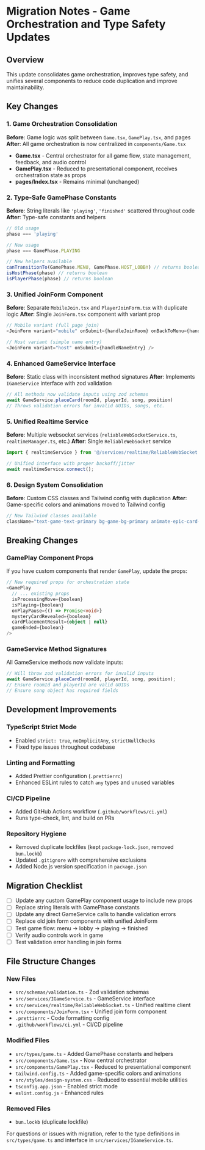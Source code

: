 # Migration Notes - Game Orchestration and Type Safety Updates

## Overview

This update consolidates game orchestration, improves type safety, and unifies several components to reduce code duplication and improve maintainability.

## Key Changes

### 1. Game Orchestration Consolidation

**Before**: Game logic was split between `Game.tsx`, `GamePlay.tsx`, and pages
**After**: All game orchestration is now centralized in `components/Game.tsx`

- **Game.tsx** - Central orchestrator for all game flow, state management, feedback, and audio control
- **GamePlay.tsx** - Reduced to presentational component, receives orchestration state as props
- **pages/Index.tsx** - Remains minimal (unchanged)

### 2. Type-Safe GamePhase Constants

**Before**: String literals like `'playing'`, `'finished'` scattered throughout code
**After**: Type-safe constants and helpers

```typescript
// Old usage
phase === 'playing'

// New usage  
phase === GamePhase.PLAYING

// New helpers available
canTransitionTo(GamePhase.MENU, GamePhase.HOST_LOBBY) // returns boolean
isHostPhase(phase) // returns boolean
isPlayerPhase(phase) // returns boolean
```

### 3. Unified JoinForm Component

**Before**: Separate `MobileJoin.tsx` and `PlayerJoinForm.tsx` with duplicate logic
**After**: Single `JoinForm.tsx` component with variant prop

```typescript
// Mobile variant (full page join)
<JoinForm variant="mobile" onSubmit={handleJoinRoom} onBackToMenu={handleBack} />

// Host variant (simple name entry)  
<JoinForm variant="host" onSubmit={handleNameEntry} />
```

### 4. Enhanced GameService Interface

**Before**: Static class with inconsistent method signatures
**After**: Implements `IGameService` interface with zod validation

```typescript
// All methods now validate inputs using zod schemas
await GameService.placeCard(roomId, playerId, song, position)
// Throws validation errors for invalid UUIDs, songs, etc.
```

### 5. Unified Realtime Service

**Before**: Multiple websocket services (`reliableWebSocketService.ts`, `realtimeManager.ts`, etc.)
**After**: Single `ReliableWebSocket` service

```typescript
import { realtimeService } from '@/services/realtime/ReliableWebSocket';

// Unified interface with proper backoff/jitter
await realtimeService.connect();
```

### 6. Design System Consolidation

**Before**: Custom CSS classes and Tailwind config with duplication
**After**: Game-specific colors and animations moved to Tailwind config

```typescript
// New Tailwind classes available
className="text-game-text-primary bg-game-bg-primary animate-epic-card-drop"
```

## Breaking Changes

### GamePlay Component Props

If you have custom components that render `GamePlay`, update the props:

```typescript
// New required props for orchestration state
<GamePlay
  // ... existing props
  isProcessingMove={boolean}
  isPlaying={boolean} 
  onPlayPause={() => Promise<void>}
  mysteryCardRevealed={boolean}
  cardPlacementResult={object | null}
  gameEnded={boolean}
/>
```

### GameService Method Signatures

All GameService methods now validate inputs:

```typescript
// Will throw zod validation errors for invalid inputs
await GameService.placeCard(roomId, playerId, song, position);
// Ensure roomId and playerId are valid UUIDs
// Ensure song object has required fields
```

## Development Improvements

### TypeScript Strict Mode

- Enabled `strict: true`, `noImplicitAny`, `strictNullChecks`
- Fixed type issues throughout codebase

### Linting and Formatting

- Added Prettier configuration (`.prettierrc`)
- Enhanced ESLint rules to catch `any` types and unused variables

### CI/CD Pipeline

- Added GitHub Actions workflow (`.github/workflows/ci.yml`)
- Runs type-check, lint, and build on PRs

### Repository Hygiene

- Removed duplicate lockfiles (kept `package-lock.json`, removed `bun.lockb`)
- Updated `.gitignore` with comprehensive exclusions
- Added Node.js version specification in `package.json`

## Migration Checklist

- [ ] Update any custom GamePlay component usage to include new props
- [ ] Replace string literals with GamePhase constants
- [ ] Update any direct GameService calls to handle validation errors
- [ ] Replace old join form components with unified JoinForm
- [ ] Test game flow: menu → lobby → playing → finished
- [ ] Verify audio controls work in game
- [ ] Test validation error handling in join forms

## File Structure Changes

### New Files
- `src/schemas/validation.ts` - Zod validation schemas
- `src/services/IGameService.ts` - GameService interface
- `src/services/realtime/ReliableWebSocket.ts` - Unified realtime client
- `src/components/JoinForm.tsx` - Unified join form component
- `.prettierrc` - Code formatting config
- `.github/workflows/ci.yml` - CI/CD pipeline

### Modified Files  
- `src/types/game.ts` - Added GamePhase constants and helpers
- `src/components/Game.tsx` - Now central orchestrator
- `src/components/GamePlay.tsx` - Reduced to presentational component
- `tailwind.config.ts` - Added game-specific colors and animations
- `src/styles/design-system.css` - Reduced to essential mobile utilities
- `tsconfig.app.json` - Enabled strict mode
- `eslint.config.js` - Enhanced rules

### Removed Files
- `bun.lockb` (duplicate lockfile)

For questions or issues with migration, refer to the type definitions in `src/types/game.ts` and interface in `src/services/IGameService.ts`.